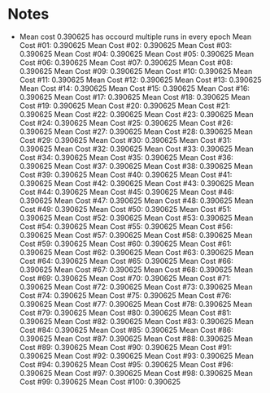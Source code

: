 # Notes
* Mean cost 0.390625 has occourd multiple runs in every epoch
Mean Cost #01: 0.390625
Mean Cost #02: 0.390625
Mean Cost #03: 0.390625
Mean Cost #04: 0.390625
Mean Cost #05: 0.390625
Mean Cost #06: 0.390625
Mean Cost #07: 0.390625
Mean Cost #08: 0.390625
Mean Cost #09: 0.390625
Mean Cost #10: 0.390625
Mean Cost #11: 0.390625
Mean Cost #12: 0.390625
Mean Cost #13: 0.390625
Mean Cost #14: 0.390625
Mean Cost #15: 0.390625
Mean Cost #16: 0.390625
Mean Cost #17: 0.390625
Mean Cost #18: 0.390625
Mean Cost #19: 0.390625
Mean Cost #20: 0.390625
Mean Cost #21: 0.390625
Mean Cost #22: 0.390625
Mean Cost #23: 0.390625
Mean Cost #24: 0.390625
Mean Cost #25: 0.390625
Mean Cost #26: 0.390625
Mean Cost #27: 0.390625
Mean Cost #28: 0.390625
Mean Cost #29: 0.390625
Mean Cost #30: 0.390625
Mean Cost #31: 0.390625
Mean Cost #32: 0.390625
Mean Cost #33: 0.390625
Mean Cost #34: 0.390625
Mean Cost #35: 0.390625
Mean Cost #36: 0.390625
Mean Cost #37: 0.390625
Mean Cost #38: 0.390625
Mean Cost #39: 0.390625
Mean Cost #40: 0.390625
Mean Cost #41: 0.390625
Mean Cost #42: 0.390625
Mean Cost #43: 0.390625
Mean Cost #44: 0.390625
Mean Cost #45: 0.390625
Mean Cost #46: 0.390625
Mean Cost #47: 0.390625
Mean Cost #48: 0.390625
Mean Cost #49: 0.390625
Mean Cost #50: 0.390625
Mean Cost #51: 0.390625
Mean Cost #52: 0.390625
Mean Cost #53: 0.390625
Mean Cost #54: 0.390625
Mean Cost #55: 0.390625
Mean Cost #56: 0.390625
Mean Cost #57: 0.390625
Mean Cost #58: 0.390625
Mean Cost #59: 0.390625
Mean Cost #60: 0.390625
Mean Cost #61: 0.390625
Mean Cost #62: 0.390625
Mean Cost #63: 0.390625
Mean Cost #64: 0.390625
Mean Cost #65: 0.390625
Mean Cost #66: 0.390625
Mean Cost #67: 0.390625
Mean Cost #68: 0.390625
Mean Cost #69: 0.390625
Mean Cost #70: 0.390625
Mean Cost #71: 0.390625
Mean Cost #72: 0.390625
Mean Cost #73: 0.390625
Mean Cost #74: 0.390625
Mean Cost #75: 0.390625
Mean Cost #76: 0.390625
Mean Cost #77: 0.390625
Mean Cost #78: 0.390625
Mean Cost #79: 0.390625
Mean Cost #80: 0.390625
Mean Cost #81: 0.390625
Mean Cost #82: 0.390625
Mean Cost #83: 0.390625
Mean Cost #84: 0.390625
Mean Cost #85: 0.390625
Mean Cost #86: 0.390625
Mean Cost #87: 0.390625
Mean Cost #88: 0.390625
Mean Cost #89: 0.390625
Mean Cost #90: 0.390625
Mean Cost #91: 0.390625
Mean Cost #92: 0.390625
Mean Cost #93: 0.390625
Mean Cost #94: 0.390625
Mean Cost #95: 0.390625
Mean Cost #96: 0.390625
Mean Cost #97: 0.390625
Mean Cost #98: 0.390625
Mean Cost #99: 0.390625
Mean Cost #100: 0.390625
